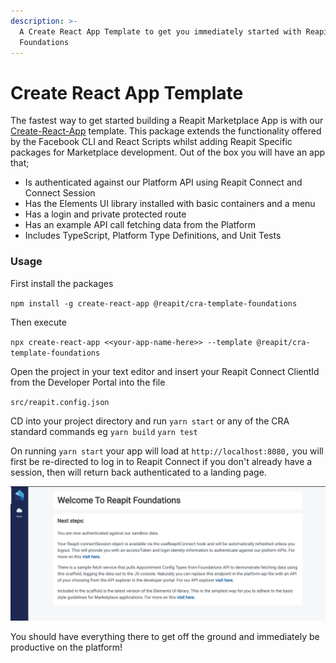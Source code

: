 ```yaml
---
description: >-
  A Create React App Template to get you immediately started with Reapit
  Foundations
---
```


# Create React App Template

The fastest way to get started building a Reapit Marketplace App is with our [Create-React-App](https://create-react-app.dev/) template. This package extends the functionality offered by the Facebook CLI and React Scripts whilst adding Reapit Specific packages for Marketplace development. Out of the box you will have an app that;

* Is authenticated against our Platform API using Reapit Connect and Connect Session
* Has the Elements UI library installed with basic containers and a menu
* Has a login and private protected route
* Has an example API call fetching data from the Platform
* Includes TypeScript, Platform Type Definitions, and Unit Tests

### Usage

First install the packages 

`npm install -g create-react-app @reapit/cra-template-foundations`

Then execute 

`npx create-react-app <<your-app-name-here>> --template @reapit/cra-template-foundations`

Open the project in your text editor and insert your Reapit Connect ClientId from the Developer Portal into the  file

`src/reapit.config.json`

CD into your project directory and run `yarn start` or any of the CRA standard commands eg `yarn build` `yarn test`

On running `yarn start` your app will load at `http://localhost:8080,` you will first be re-directed to log in to Reapit Connect if you don't already have a session, then will return back authenticated to a landing page. 

![](../.gitbook/assets/screenshot-2020-07-30-at-15.45.35.png)

You should have everything there to get off the ground and immediately be productive on the platform!

